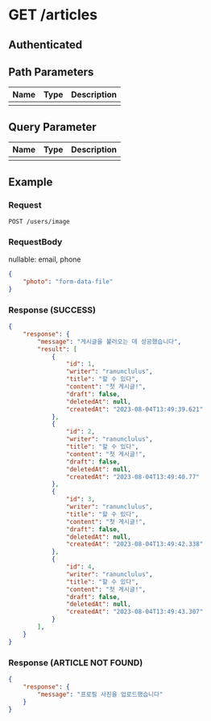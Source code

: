 # GET /articles
## Authenticated

## Path Parameters

| Name | Type | Description |
| --- | --- | --- |
|  |  |  |

## Query Parameter

| Name | Type | Description |
| --- | --- | --- |
|  |  |  |

## Example

### Request

```
POST /users/image
```

### RequestBody

nullable: email, phone

```json
{
    "photo": "form-data-file"
}
```

### Response (SUCCESS)

```json
{
    "response": {
        "message": "게시글을 불러오는 데 성공했습니다",
        "result": [
            {
                "id": 1,
                "writer": "ranunclulus",
                "title": "할 수 있다",
                "content": "첫 게시글!",
                "draft": false,
                "deletedAt": null,
                "createdAt": "2023-08-04T13:49:39.621"
            },
            {
                "id": 2,
                "writer": "ranunclulus",
                "title": "할 수 있다",
                "content": "첫 게시글!",
                "draft": false,
                "deletedAt": null,
                "createdAt": "2023-08-04T13:49:40.77"
            },
            {
                "id": 3,
                "writer": "ranunclulus",
                "title": "할 수 있다",
                "content": "첫 게시글!",
                "draft": false,
                "deletedAt": null,
                "createdAt": "2023-08-04T13:49:42.338"
            },
            {
                "id": 4,
                "writer": "ranunclulus",
                "title": "할 수 있다",
                "content": "첫 게시글!",
                "draft": false,
                "deletedAt": null,
                "createdAt": "2023-08-04T13:49:43.307"
            }
        ],
    }
}
```

### Response (ARTICLE NOT FOUND)

```json
{
    "response": {
        "message": "프로필 사진을 업로드했습니다"
    }
}
```